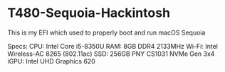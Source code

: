 # T480-Sequoia-Hackintosh
This is my EFI which used to properly boot and run macOS Sequoia

Specs:
CPU: Intel Core i5-8350U
RAM: 8GB DDR4 2133MHz
Wi-Fi: Intel Wireless-AC 8265 (802.11ac)
SSD: 256GB PNY CS1031 NVMe Gen 3x4
iGPU: Intel UHD Graphics 620

